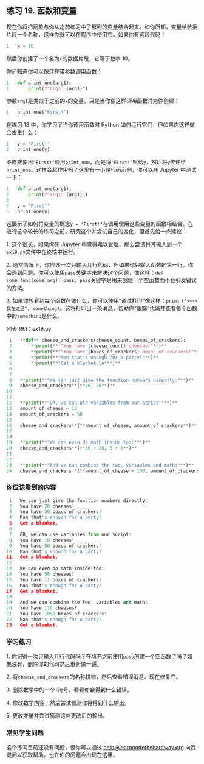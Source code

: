 ## 练习 19. 函数和变量

现在你将把函数与你从之前练习中了解到的变量结合起来。如你所知，变量给数据片段一个名称，这样你就可以在程序中使用它。如果你有这段代码：

```py
1   x = 10
```

然后你创建了一个名为`x`的数据片段，它等于数字 10。

你还知道你可以像这样带参数调用函数：

```py
1   def print_one(arg1):
2       print(f"arg1: {arg1}")
```

参数`arg1`是类似于之前的`x`的变量，只是当你像这样*调用*函数时为你创建：

```py
1   print_one("First!")
```

在练习 18 中，你学习了当你调用函数时 Python 如何运行它们，但如果你这样做会发生什么：

```py
1   y = "First!"
2   print_one(y)
```

不直接使用`"First!"`调用`print_one`，而是将`"First!"`赋给`y`，然后将`y`传递给`print_one`。这样会起作用吗？这里有一小段代码示例，你可以在 Jupyter 中测试一下：

```py
1   def print_one(arg1):
2       print(f"arg1: {arg1}")
3
4   y = "First!"
5   print_one(y)
```

这展示了如何将变量的概念`y = "First!"`与调用使用这些变量的函数相结合。在进行这个较长的练习之前，研究这个并尝试自己的变化，但首先给一点建议：

1\. 这个很长，如果你在 Jupyter 中觉得难以管理，那么尝试将其输入到一个`ex19.py`文件中在终端中运行。

2\. 通常情况下，你应该一次只输入几行代码，但如果你只输入函数的第一行，你会遇到问题。你可以使用`pass`关键字来解决这个问题，像这样：`def some_func(some_arg): pass`。`pass`关键字是用来创建一个空函数而不会引发错误的方法。

3\. 如果你想看到每个函数在做什么，你可以使用“调试打印”像这样：`print` `(">>>> 我在这里", something)`。这将打印出一条消息，帮助你“跟踪”代码并查看每个函数中的`something`是什么。

列表 19.1：ex19.py

```py
 1   **def** cheese_and_crackers(cheese_count, boxes_of_crackers):
 2       **print(**f"You have {cheese_count} cheeses!"**)**
 3       **print(**f"You have {boxes_of_crackers} boxes of crackers!"**)**
 4       **print(**"Man that's enough for a party!"**)**
 5       **print(**"Get a blanket.\n"**)**
 6
 7
 8   **print(**"We can just give the function numbers directly:"**)**
 9   cheese_and_crackers**(**20, 30**)**
10
11
12   **print(**"OR, we can use variables from our script:"**)**
13   amount_of_cheese = 10
14   amount_of_crackers = 50
15
16   cheese_and_crackers**(**amount_of_cheese, amount_of_crackers**)**
17
18
19   **print(**"We can even do math inside too:"**)**
20   cheese_and_crackers**(**10 + 20, 5 + 6**)**
21
22
23   **print(**"And we can combine the two, variables and math:"**)**
24   cheese_and_crackers**(**amount_of_cheese + 100, amount_of_crackers + 1000**)**
```

### 你应该看到的内容

```py
 1   We can just give the function numbers directly:
 2   You have 20 cheeses!
 3   You have 30 boxes of crackers!
 4   Man that's enough for a party!
 5   Get a blanket.
 6
 7   OR, we can use variables from our script:
 8   You have 10 cheeses!
 9   You have 50 boxes of crackers!
10   Man that's enough for a party!
11   Get a blanket.
12
13   We can even do math inside too:
14   You have 30 cheeses!
15   You have 11 boxes of crackers!
16   Man that's enough for a party!
17   Get a blanket.
18
19   And we can combine the two, variables and math:
20   You have 110 cheeses!
21   You have 1050 boxes of crackers!
22   Man that's enough for a party!
23   Get a blanket.
```

### 学习练习

1\. 你记得一次只输入几行代码吗？在填充之前使用`pass`创建一个空函数了吗？如果没有，删除你的代码然后重新做一遍。

2\. 将`cheese_and_crackers`的名称拼错，然后查看错误消息。现在修复它。

3\. 删除数学中的一个`+`符号，看看你会得到什么错误。

4\. 修改数学内容，然后尝试预测你将得到什么输出。

5\. 更改变量并尝试猜测这些更改后的输出。

### 常见学生问题

这个练习目前还没有问题，但你可以通过 help@learncodethehardway.org 向我提问以获取帮助。也许你的问题会出现在这里。
